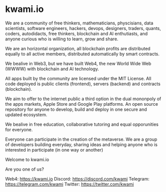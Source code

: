 # kwami.io

We are a community of free thinkers, mathematicians, physcisians, data scientists, software engineers, hackers, devops, designers, traders, quants, coders, autodidacts, free thinkers, blockchain and AI enthutiasts, and anyone curious who is willing to learn, grow and share.

We are an horizontal organization, all blockchain profits are distributed equally to all active members, distributed automatically by smart contracts.

We bealive in Web3, but we have built Web4, the new World Wide Web (WWWW) with blockchain and AI technology.

All apps built by the community are licensed under the MIT License. All code deployed is public clients (frontend), servers (backend) and contracts (blockchain).

We aim to offer to the internet public a third option in the dual mononpoly of the apps markets, Apple Store and Google Play platforms. An open source repository for anyone to develop, build and deploy in one secure and updated ecosystem.

We bealive in free education, collaborative tutoring and equal opporunities for everyone.

Everyone can participate in the creation of the metaverse. We are a group of developers building everyday, sharing ideas and helping anyone who is interested in participate (in one way or another)

Welcome to kwami.io

Are you one of us?

Web4: https://kwami.io
Discord: https://discord.com/kwami
Telegram: https://telegram.com/kwami
Twitter: https://twitter.com/kwami
